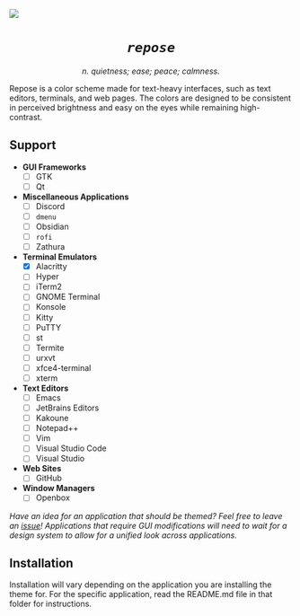 <img src="https://i.imgur.com/ALg2lUn.png"><br>
<h1 align="center"><i><code>repose</code></i></h1><p align="center"><i>n. quietness; ease; peace; calmness.</i></p>

Repose is a color scheme made for text-heavy interfaces, such as text editors, terminals, and web pages. The colors are designed to be consistent in perceived brightness and easy on the eyes while remaining high-contrast.

## Support
* **GUI Frameworks**
  * [ ] GTK
  * [ ] Qt
* **Miscellaneous Applications**
  * [ ] Discord
  * [ ] `dmenu`
  * [ ] Obsidian
  * [ ] `rofi`
  * [ ] Zathura
* **Terminal Emulators**
  * [x] Alacritty
  * [ ] Hyper
  * [ ] iTerm2
  * [ ] GNOME Terminal
  * [ ] Konsole
  * [ ] Kitty
  * [ ] PuTTY
  * [ ] st
  * [ ] Termite
  * [ ] urxvt
  * [ ] xfce4-terminal
  * [ ] xterm
* **Text Editors**
  * [ ] Emacs
  * [ ] JetBrains Editors
  * [ ] Kakoune
  * [ ] Notepad++
  * [ ] Vim
  * [ ] Visual Studio Code
  * [ ] Visual Studio
* **Web Sites**
  * [ ] GitHub
* **Window Managers**
  * [ ] Openbox
  
*Have an idea for an application that should be themed? Feel free to leave an [issue]()! Applications that require GUI modifications will need to wait for a design system to allow for a unified look across applications.*

## Installation
Installation will vary depending on the application you are installing the theme for. For the specific application, read the README.md file in that folder for instructions.
